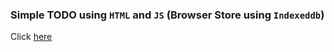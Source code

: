 ### Simple TODO using ``HTML`` and ``JS`` (Browser Store using ``Indexeddb``)

Click [here](https://brihat-rb.github.io/todoweb/todoweb.html)

